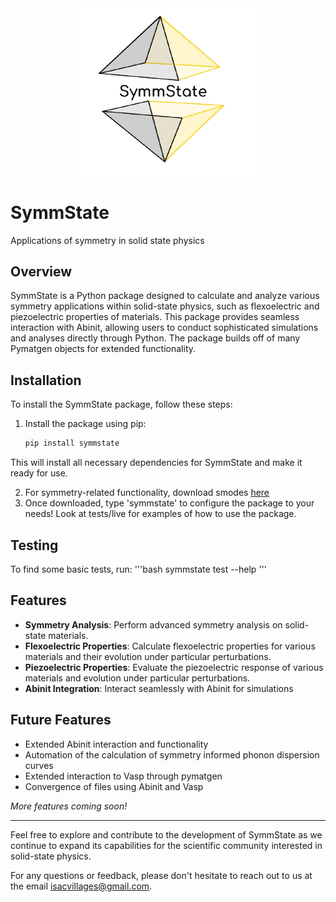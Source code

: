 <div align="center">
  <img src="images/logo-removebg-preview.png" alt="Project Logo" width="300"/>
</div>

# SymmState

Applications of symmetry in solid state physics 

## Overview

SymmState is a Python package designed to calculate and analyze various symmetry applications within solid-state physics, such as flexoelectric and piezoelectric properties of materials. This package provides seamless interaction with Abinit, allowing users to conduct sophisticated simulations and analyses directly through Python. The package builds off of  many Pymatgen objects for extended functionality. 

## Installation

To install the SymmState package, follow these steps:

1. Install the package using pip:
    ```bash
    pip install symmstate
    ```

This will install all necessary dependencies for SymmState and make it ready for use.

2. For symmetry-related functionality, download smodes [here](https://iso.byu.edu/iso/isolinux.php)
3. Once downloaded, type 'symmstate' to configure the package to your needs! Look at tests/live for examples of how to use the package.

## Testing

To find some basic tests, run:
'''bash
symmstate test --help
'''

## Features

- **Symmetry Analysis**: Perform advanced symmetry analysis on solid-state materials.
- **Flexoelectric Properties**: Calculate flexoelectric properties for various materials and their evolution under particular perturbations.
- **Piezoelectric Properties**: Evaluate the piezoelectric response of various materials and evolution under particular perturbations.
- **Abinit Integration**: Interact seamlessly with Abinit for simulations
  
## Future Features

- Extended Abinit interaction and functionality
- Automation of the calculation of symmetry informed phonon dispersion curves
- Extended interaction to Vasp through pymatgen
- Convergence of files using Abinit and Vasp

*More features coming soon!*

---

Feel free to explore and contribute to the development of SymmState as we continue to expand its capabilities for the scientific community interested in solid-state physics.

For any questions or feedback, please don't hesitate to reach out to us at the email isacvillages@gmail.com.
